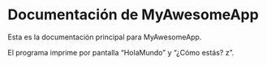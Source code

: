 # Documentación de MyAwesomeApp
Esta es la documentación principal para MyAwesomeApp.


El programa imprime por pantalla “HolaMundo” y “¿Cómo estás? z”.
